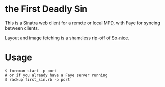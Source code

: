 # the First Deadly Sin
This is a Sinatra web client for a remote or local MPD, with Faye for syncing between clients.

Layout and image fetching is a shameless rip-off of [So-nice](https://github.com/sunny/so-nice).

# Usage
```
$ foreman start -p port
# or if you already have a Faye server running
$ rackup first_sin.rb -p port
```


